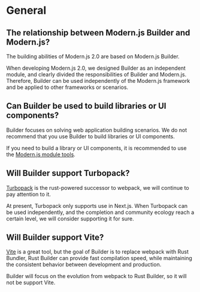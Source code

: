# General

## The relationship between Modern.js Builder and Modern.js?

The building abilities of Modern.js 2.0 are based on Modern.js Builder.

When developing Modern.js 2.0, we designed Builder as an independent module, and clearly divided the responsibilities of Builder and Modern.js. Therefore, Builder can be used independently of the Modern.js framework and be applied to other frameworks or scenarios.

## Can Builder be used to build libraries or UI components?

Builder focuses on solving web application building scenarios. We do not recommend that you use Builder to build libraries or UI components.

If you need to build a library or UI components, it is recommended to use the [Modern.js module tools](https://modernjs.dev/docs/start/library).

## Will Builder support Turbopack?

[Turbopack](https://turbo.build/pack) is the rust-powered successor to webpack, we will continue to pay attention to it.

At present, Turbopack only supports use in Next.js. When Turbopack can be used independently, and the completion and community ecology reach a certain level, we will consider supporting it for sure.

## Will Builder support Vite?

[Vite](https://vitejs.dev/) is a great tool, but the goal of Builder is to replace webpack with Rust Bundler, Rust Builder can provide fast compilation speed, while maintaining the consistent behavior between development and production.

Builder will focus on the evolution from webpack to Rust Builder, so it will not be support Vite.

